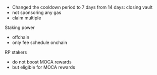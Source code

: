 - Changed the cooldown period to 7 days from 14 days: closing vault
- not sponsoring any gas
- claim multiple

Staking power
- offchain
- only fee schedule onchain

RP stakers
- do not boost MOCA rewards
- but eligible for MOCA rewards